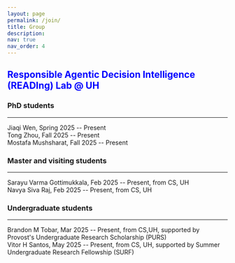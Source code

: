 ```yaml
---
layout: page
permalink: /join/
title: Group
description: 
nav: true
nav_order: 4
---
```


**<span style="color: blue;">Responsible Agentic Decision Intelligence (READIng) Lab @ UH</span>**
---

### PhD students
---
Jiaqi Wen, Spring 2025 -- Present\
Tong Zhou, Fall 2025 -- Present\
Mostafa Mushsharat, Fall 2025 -- Present

### Master and visiting students
---
Sarayu Varma Gottimukkala, Feb 2025 -- Present, from CS, UH\
Navya Siva Raj, Feb 2025 -- Present, from CS, UH

### Undergraduate students
---
Brandon M Tobar, Mar 2025 -- Present, from CS,UH, supported by Provost's Undergraduate Research Scholarship (PURS)\
Vitor H Santos, May 2025 -- Present, from CS, UH, supported by Summer Undergraduate Research Fellowship (SURF)



  <!--
**Openings**

I am actively seeking PhD students and research assistants in the [Department of Computer Science](https://uh.edu/nsm/computer-science/) at the University of Houston (UH) starting Fall 2025 or Summer 2025.
My research focuses on ML/AI algorithms and their domain applications. 
If you are interested in working with me, please send me an email (jianyiyang.ai@gmail.com or jyang71@central.uh.edu) with your CV and official transcripts. Please start you email title with "Application for AI@UH".
-->

